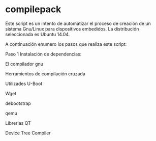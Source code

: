 # compilepack

Este script es un intento de automatizar el proceso de creación de un sistema Gnu/Linux para dispositivos embedidos.
La distribución seleccionada es Ubuntu 14.04.

A continuación enumero los pasos que realiza este script:

Paso 1 Instalación de dependencias:

El compilador gnu

Herramientos de compilación cruzada

Utilizades U-Boot

Wget

debootstrap

qemu

Librerias QT

Device Tree Compiler 
